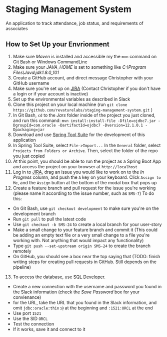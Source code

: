 # Staging Management System
An application to track attendance, job status, and requirements of associates

## How to Set Up your Envrionment

1. Make sure *Maven* is installed and accessible my the `mvn` command on Git Bash or Windows CommandLine
2. Make sure your *JAVA_HOME* is set to something like *C:\Program Files\Java\jdk1.8.0_101*
3. Create a GitHub account, and direct message Christopher with your GitHub username
4. Make sure you're set up on [JIRA](https://revaturetraining.atlassian.net/secure/RapidBoard.jspa?rapidView=48&projectKey=SMS&view=detail) (Contact Christopher if you don't have a login or if your account is inactive)
5. Set up the environmental variables as described in Slack
6. Clone this project on your local machine (run `git clone https://github.com/revaturelabs/staging-management-system.git` )
7. In Git Bash, `cd` to the *Jars* folder inside of the project you just cloned, and run this command: `mvn install:install-file -Dfile=ojdbc7.jar -DgroupId=com.oracle -DartifactId=ojdbc7 -Dversion=12.1.0.1 -Dpackaging=jar`
8. Download and use [Spring Tool Suite](https://spring.io/tools/sts/all) for the development of this application
9. In Spring Tool Suite, select `File->Import...` In the `General` folder, select `Projects from Folders or Archive`. Then, select the folder of the repo you just copied
10. At this point, you should be able to run the project as a Spring Boot App and access the project on your browser at `http://localhost`
11. Log in to [JIRA](https://revaturetraining.atlassian.net/secure/RapidBoard.jspa?rapidView=48&projectKey=SMS&view=detail), drag an issue you would like to work on to the *In Progress* column, and push the `A` key on your keyboard. Click `Assign to Me`, and the `Assign` button at the bottom of the modal box that pops up
12. Create a feature branch and pull request for the issue you're working (please name it according to the issue number, such as `SMS-7`) To do this:
  * On Git Bash, use `git checkout development` to make sure you're on the development branch
  * Run `git pull` to pull the latest code
  * Use `git checkout -b SMS-24` to create a local branch for your user-story
  * Make a small change to your feature branch and commit it (This could be adding an empty text file or a very small change to a file you're working with. Not anything that would impact any functionality)
  * Type `git push --set-upstream origin SMS-24` to create the branch remotely
  * On GitHub, you should see a box near the top saying that (TODO: finish writing steps for creating pull requests in GitHub. Still depends on the pipeline)
13. To access the database, use [SQL Developer](http://www.oracle.com/technetwork/developer-tools/sql-developer/downloads/index.html).  
  * Create a new connection with the username and password you found in the Slack information (check the *Save Password* box for your convienance)
  * for the URL, take the URL that you found in the Slack information, and omit `jdbc:oracle:thin:@` at the beginning and `:1521:ORCL` at the end
  * Use port `1521`
  * Use the SID `ORCL`
  * Test the connection
  * If it works, save it and connect to it
